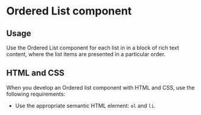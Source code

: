 # Ordered List component

## Usage

Use the Ordered List component for each list in in a block of rich text content, where the list items are presented in a particular order.

## HTML and CSS

When you develop an Ordered list component with HTML and CSS, use the following requirements:

- Use the appropriate semantic HTML element: `ol` and `li`.
